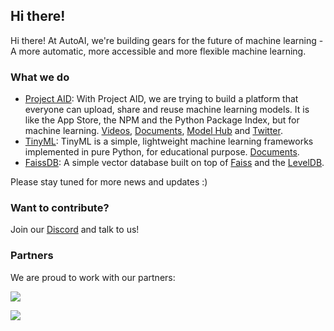 ## Hi there!

Hi there! At AutoAI, we're building gears for the future of machine learning - A more automatic, more accessible and more flexible machine learning.

### What we do

* [Project AID](https://github.com/autoai-org/AID): With Project AID, we are trying to build a platform that everyone can upload, share and reuse machine learning models. It is like the App Store, the NPM and the Python Package Index, but for machine learning. [Videos](https://www.youtube.com/watch?v=18ulW_8phgs), [Documents](https://aid.autoai.org/), [Model Hub](https://hub.autoai.dev/) and [Twitter](https://twitter.com/aid_aiops).
* [TinyML](https://github.com/autoai-org/Tinyml): TinyML is a simple, lightweight machine learning frameworks implemented in pure Python, for educational purpose. [Documents](https://github.com/autoai-org/Tinyml).
* [FaissDB](https://github.com/ComposeDB/FaissDB): A simple vector database built on top of [Faiss](https://github.com/facebookresearch/faiss) and the [LevelDB](https://github.com/google/leveldb).

Please stay tuned for more news and updates :)

### Want to contribute?

Join our [Discord](https://discord.gg/3BD3RzK2K2) and talk to us!

### Partners

We are proud to work with our partners:

![](https://hub.autoai.dev/assets/logos/eth-library-lab.svg)

![](https://hub.autoai.dev/assets/logos/cyberport.png)